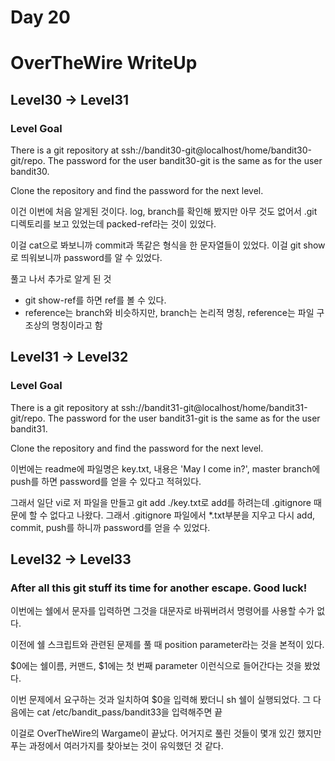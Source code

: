 # Day 20
# OverTheWire WriteUp
## Level30 -> Level31
### Level Goal
There is a git repository at ssh://bandit30-git@localhost/home/bandit30-git/repo. The password for the user bandit30-git is the same as for the user bandit30.

Clone the repository and find the password for the next level.

이건 이번에 처음 알게된 것이다. log, branch를 확인해 봤지만 아무 것도 없어서 .git 디렉토리를 보고 있었는데 packed-ref라는 것이 있었다.

이걸 cat으로 봐보니까 commit과 똑같은 형식을 한 문자열들이 있었다. 이걸 git show로 띄워보니까 password를 알 수 있었다.

풀고 나서 추가로 알게 된 것
- git show-ref를 하면 ref를 볼 수 있다.
- reference는 branch와 비슷하지만, branch는 논리적 명칭, reference는 파일 구조상의 명칭이라고 함

## Level31 -> Level32
### Level Goal
There is a git repository at ssh://bandit31-git@localhost/home/bandit31-git/repo. The password for the user bandit31-git is the same as for the user bandit31.

Clone the repository and find the password for the next level.

이번에는 readme에 파일명은 key.txt, 내용은 'May I come in?', master branch에 push를 하면 password를 얻을 수 있다고 적혀있다.

그래서 일단 vi로 저 파일을 만들고 git add ./key.txt로 add를 하려는데 .gitignore 때문에 할 수 없다고 나왔다. 그래서 .gitignore 파일에서 *.txt부분을 지우고 다시 add, commit, push를 하니까 password를 얻을 수 있었다.

## Level32 -> Level33
### After all this git stuff its time for another escape. Good luck!

이번에는 쉘에서 문자를 입력하면 그것을 대문자로 바꿔버려서 명령어를 사용할 수가 없다.

이전에 쉘 스크립트와 관련된 문제를 풀 때 position parameter라는 것을 본적이 있다.

$0에는 쉘이름, 커맨드, $1에는 첫 번째 parameter 이런식으로 들어간다는 것을 봤었다.

이번 문제에서 요구하는 것과 일치하여 $0을 입력해 봤더니 sh 쉘이 실행되었다. 그 다음에는 cat /etc/bandit_pass/bandit33을 입력해주면 끝

이걸로 OverTheWire의 Wargame이 끝났다. 어거지로 풀린 것들이 몇개 있긴 했지만 푸는 과정에서 여러가지를 찾아보는 것이 유익했던 것 같다.